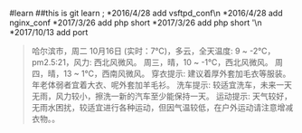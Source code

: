 #learn
##this is git learn ;
*2016/4/28 		add 	vsftpd_conf\n
*2016/4/28 		add 	nginx_conf
*2017/3/26		add	php short
*2017/3/26		add	php short '\n
*2017/10/13		add	port


> 哈尔滨市，周二 10月16日 (实时：7℃)，多云，全天温度: 9 ~ -2℃，pm2.5:21，风力: 西北风微风。
>周三，晴，10 ~ -1℃，西北风微风。
>周四，晴，13 ~ 1℃，西南风微风。
>穿衣提示: 建议着厚外套加毛衣等服装。年老体弱者宜着大衣、呢外套加羊毛衫。
>洗车提示: 较适宜洗车，未来一天无雨，风力较小，擦洗一新的汽车至少能保持一天。
>运动提示: 天气较好，无雨水困扰，较适宜进行各种运动，但因气温较低，在户外运动请注意增减衣物。。


